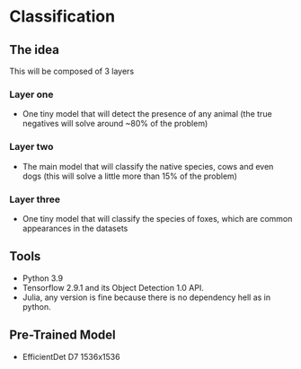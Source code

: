 # Classification

## The idea

This will be composed of 3 layers

### Layer one

- One tiny model that will detect the presence of any animal (the true negatives will solve around ~80% of the problem)

### Layer two
- The main model that will classify the native species, cows and even dogs (this will solve a little more than 15% of the problem)
### Layer three
- One tiny model that will classify the species of foxes, which are common appearances in the datasets

## Tools 

- Python 3.9
- Tensorflow 2.9.1 and its Object Detection 1.0 API.
- Julia, any version is fine because there is no dependency hell as in python.

## Pre-Trained Model

  - EfficientDet D7 1536x1536